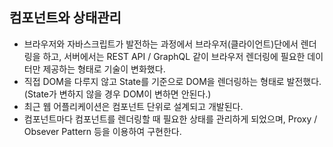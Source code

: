 ## 컴포넌트와 상태관리

- 브라우저와 자바스크립트가 발전하는 과정에서 브라우저(클라이언트)단에서 렌더링을 하고, 서버에서는 REST API / GraphQL 같이 브라우저 렌더링에 필요한 데이터만 제공하는 형태로 기술이 변화했다.
- 직접 DOM을 다루지 않고 State를 기준으로 DOM을 렌더링하는 형태로 발전했다. (State가 변하지 않을 경우 DOM이 변하면 안된다.)
- 최근 웹 어플리케이션은 컴포넌트 단위로 설계되고 개발된다.
- 컴포넌트마다 컴포넌트를 렌더링할 때 필요한 상태를 관리하게 되었으며, Proxy / Obsever Pattern 등을 이용하여 구현한다.
